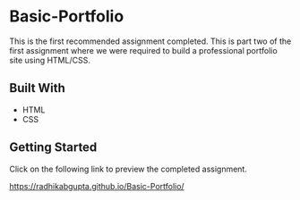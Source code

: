 # Basic-Portfolio

This is the first recommended assignment completed.
This is part two of the first assignment where we were required to build a professional portfolio site using HTML/CSS.

## Built With
- HTML
- CSS

## Getting Started
Click on the following link to preview the completed assignment.

https://radhikabgupta.github.io/Basic-Portfolio/

